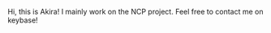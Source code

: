 Hi, this is Akira!
I mainly work on the NCP project. Feel free to contact me on keybase!

<!---
akiranakatomi/akiranakatomi is a ✨ special ✨ repository because its `README.md` (this file) appears on your GitHub profile.
You can click the Preview link to take a look at your changes.
--->
